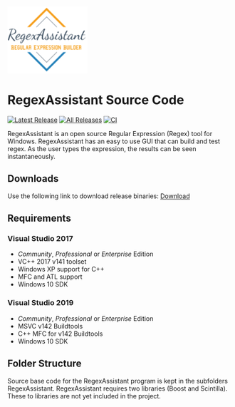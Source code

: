 [![logo](Docs/Logos/RegexAssitant_Logo.png)](https://github.com/David-Maisonave/RegexAssistant)

# RegexAssistant Source Code
[![Latest Release](https://img.shields.io/github/downloads/David-Maisonave/RegexAssistant/total.svg)](https://github.com/David-Maisonave/RegexAssistant/releases//tag/0.1)
[![All Releases](https://img.shields.io/github/downloads/David-Maisonave/RegexAssistant/total.svg)](https://github.com/David-Maisonave/RegexAssistant/releases/latest)
[![CI](https://github.com/David-Maisonave/RegexAssistant/workflows/CI/badge.svg)](https://github.com/David-Maisonave/RegexAssistant/actions)


RegexAssistant is an open source Regular Expression (Regex) tool for Windows. 
RegexAssistant has an easy to use GUI that can build and test regex. As the user types the expression, the results can be seen instantaneously.

## Downloads
Use the following link to download release binaries: [Download](https://github.com/David-Maisonave/RegexAssistant/releases)

## Requirements

### Visual Studio 2017

 * *Community*, *Professional* or *Enterprise* Edition
 * VC++ 2017 v141 toolset
 * Windows XP support for C++
 * MFC and ATL support
 * Windows 10 SDK

### Visual Studio 2019

 * *Community*, *Professional* or *Enterprise* Edition
 * MSVC v142 Buildtools
 * C++ MFC for v142 Buildtools
 * Windows 10 SDK

## Folder Structure

Source base code for the RegexAssistant program is kept in the subfolders RegexAssistant.
RegexAssistant requires two libraries (Boost and Scintilla).  These to libraries are not yet included in the project.

